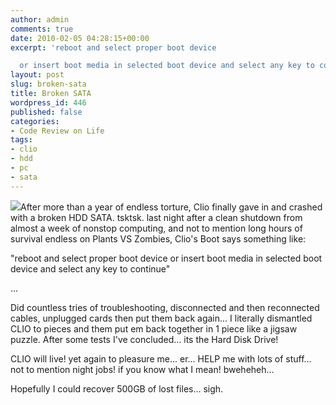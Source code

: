 ```yaml
---
author: admin
comments: true
date: 2010-02-05 04:28:15+00:00
excerpt: 'reboot and select proper boot device

  or insert boot media in selected boot device and select any key to continue'
layout: post
slug: broken-sata
title: Broken SATA
wordpress_id: 446
published: false
categories:
- Code Review on Life
tags:
- clio
- hdd
- pc
- sata
---
```


[![](http://www.reengo.com/wp-content/uploads/2010/02/Seagate-500GB-ST9500530NS-7200rpm-SATA2-32MB-Notebook-Hard-Drive-300x239.jpg)](http://www.reengo.com/wp-content/uploads/2010/02/Seagate-500GB-ST9500530NS-7200rpm-SATA2-32MB-Notebook-Hard-Drive.jpg)After more than a year of endless torture, Clio finally gave in and crashed with a broken HDD SATA. tsktsk. last night after a clean shutdown from almost a week of nonstop computing, and not to mention long hours of survival endless on Plants VS Zombies, Clio's Boot says something like:

"reboot and select proper boot device
or insert boot media in selected boot device and select any key to continue"

...

Did countless tries of troubleshooting, disconnected and then reconnected cables, unplugged cards then put them back again... I literally dismantled CLIO to pieces and them put em back together in 1 piece like a jigsaw puzzle. After some tests I've concluded... its the Hard Disk Drive!

CLIO will live! yet again to pleasure me... er... HELP me with lots of stuff... not to mention night jobs! if you know what I mean! bweheheh...

Hopefully I could recover 500GB of lost files... sigh.
